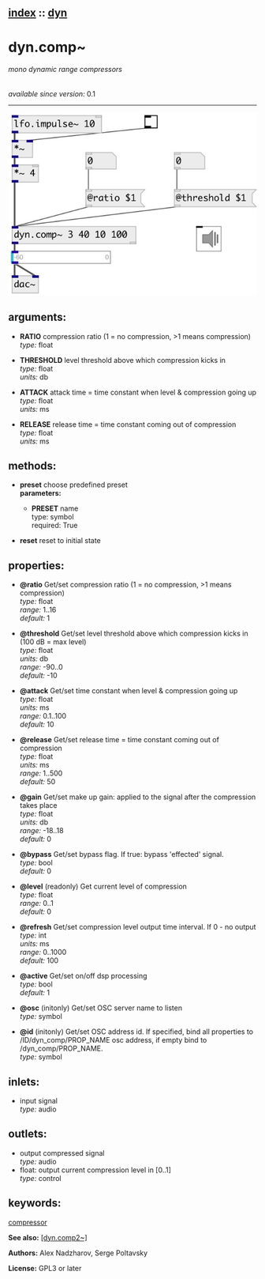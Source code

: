 [index](index.html) :: [dyn](category_dyn.html)
---

# dyn.comp~

###### mono dynamic range compressors

*available since version:* 0.1

---




[![example](../examples/img/dyn.comp~.jpg)](../examples/pd/dyn.comp~.pd)



## arguments:

* **RATIO**
compression ratio (1 = no compression, &gt;1 means compression)<br>
_type:_ float<br>

* **THRESHOLD**
level threshold above which compression kicks in<br>
_type:_ float<br>
_units:_ db<br>

* **ATTACK**
attack time = time constant when level &amp; compression going up<br>
_type:_ float<br>
_units:_ ms<br>

* **RELEASE**
release time = time constant coming out of compression<br>
_type:_ float<br>
_units:_ ms<br>



## methods:

* **preset**
choose predefined preset<br>
  __parameters:__
  - **PRESET** name<br>
    type: symbol <br>
    required: True <br>

* **reset**
reset to initial state<br>




## properties:

* **@ratio** 
Get/set compression ratio (1 = no compression, &gt;1 means compression)<br>
_type:_ float<br>
_range:_ 1..16<br>
_default:_ 1<br>

* **@threshold** 
Get/set level threshold above which compression kicks in (100 dB = max level)<br>
_type:_ float<br>
_units:_ db<br>
_range:_ -90..0<br>
_default:_ -10<br>

* **@attack** 
Get/set time constant when level &amp; compression going up<br>
_type:_ float<br>
_units:_ ms<br>
_range:_ 0.1..100<br>
_default:_ 10<br>

* **@release** 
Get/set release time = time constant coming out of compression<br>
_type:_ float<br>
_units:_ ms<br>
_range:_ 1..500<br>
_default:_ 50<br>

* **@gain** 
Get/set make up gain: applied to the signal after the compression takes place<br>
_type:_ float<br>
_units:_ db<br>
_range:_ -18..18<br>
_default:_ 0<br>

* **@bypass** 
Get/set bypass flag. If true: bypass &#39;effected&#39; signal.<br>
_type:_ bool<br>
_default:_ 0<br>

* **@level** (readonly)
Get current level of compression<br>
_type:_ float<br>
_range:_ 0..1<br>
_default:_ 0<br>

* **@refresh** 
Get/set compression level output time interval. If 0 - no output<br>
_type:_ int<br>
_units:_ ms<br>
_range:_ 0..1000<br>
_default:_ 100<br>

* **@active** 
Get/set on/off dsp processing<br>
_type:_ bool<br>
_default:_ 1<br>

* **@osc** (initonly)
Get/set OSC server name to listen<br>
_type:_ symbol<br>

* **@id** (initonly)
Get/set OSC address id. If specified, bind all properties to /ID/dyn_comp/PROP_NAME osc
address, if empty bind to /dyn_comp/PROP_NAME.<br>
_type:_ symbol<br>



## inlets:

* input signal<br>
_type:_ audio



## outlets:

* output compressed signal<br>
_type:_ audio
* float: output current compression level in [0..1]<br>
_type:_ control



## keywords:

[compressor](keywords/compressor.html)



**See also:**
[\[dyn.comp2~\]](dyn.comp2~.html)




**Authors:** Alex Nadzharov, Serge Poltavsky




**License:** GPL3 or later





